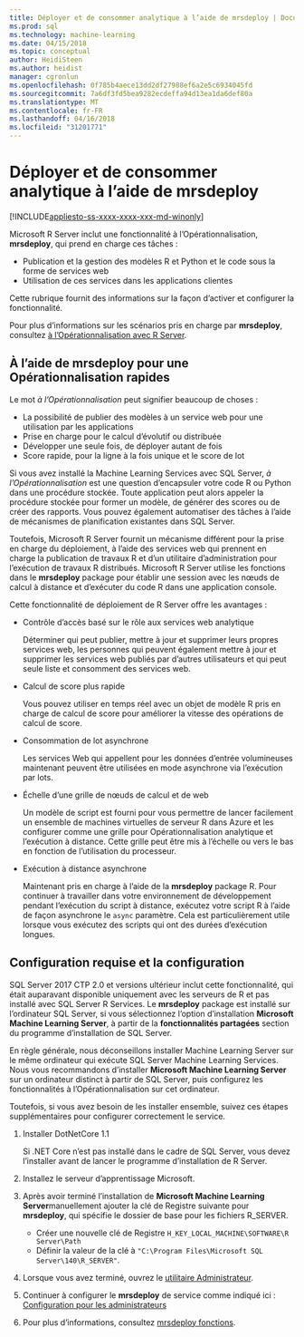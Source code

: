 ```yaml
---
title: Déployer et de consommer analytique à l’aide de mrsdeploy | Documents Microsoft
ms.prod: sql
ms.technology: machine-learning
ms.date: 04/15/2018
ms.topic: conceptual
author: HeidiSteen
ms.author: heidist
manager: cgronlun
ms.openlocfilehash: 0f785b4aece13dd2df27988ef6a2e5c6934045fd
ms.sourcegitcommit: 7a6df3fd5bea9282ecdeffa94d13ea1da6def80a
ms.translationtype: MT
ms.contentlocale: fr-FR
ms.lasthandoff: 04/16/2018
ms.locfileid: "31201771"
---
```

# <a name="deploy-and-consume-analytics-using-mrsdeploy"></a>Déployer et de consommer analytique à l’aide de mrsdeploy
[!INCLUDE[appliesto-ss-xxxx-xxxx-xxx-md-winonly](../includes/appliesto-ss-xxxx-xxxx-xxx-md-winonly.md)]

Microsoft R Server inclut une fonctionnalité à l’Opérationnalisation, **mrsdeploy**, qui prend en charge ces tâches :

+ Publication et la gestion des modèles R et Python et le code sous la forme de services web
+ Utilisation de ces services dans les applications clientes

Cette rubrique fournit des informations sur la façon d’activer et configurer la fonctionnalité.

Pour plus d’informations sur les scénarios pris en charge par **mrsdeploy**, consultez [à l’Opérationnalisation avec R Server](https://docs.microsoft.com/r-server/what-is-operationalization).

## <a name="using-mrsdeploy-for-operationalization"></a>À l’aide de mrsdeploy pour une Opérationnalisation rapides

Le mot *à l’Opérationnalisation* peut signifier beaucoup de choses :

+ La possibilité de publier des modèles à un service web pour une utilisation par les applications
+ Prise en charge pour le calcul d’évolutif ou distribuée
+ Développer une seule fois, de déployer autant de fois
+ Score rapide, pour la ligne à la fois unique et le score de lot

Si vous avez installé la Machine Learning Services avec SQL Server, *à l’Opérationnalisation* est une question d’encapsuler votre code R ou Python dans une procédure stockée. Toute application peut alors appeler la procédure stockée pour former un modèle, de générer des scores ou de créer des rapports. Vous pouvez également automatiser des tâches à l’aide de mécanismes de planification existantes dans SQL Server.

Toutefois, Microsoft R Server fournit un mécanisme différent pour la prise en charge du déploiement, à l’aide des services web qui prennent en charge la publication de travaux R et d’un utilitaire d’administration pour l’exécution de travaux R distribués. Microsoft R Server utilise les fonctions dans le **mrsdeploy** package pour établir une session avec les nœuds de calcul à distance et d’exécuter du code R dans une application console.

Cette fonctionnalité de déploiement de R Server offre les avantages :

+ Contrôle d’accès basé sur le rôle aux services web analytique

    Déterminer qui peut publier, mettre à jour et supprimer leurs propres services web, les personnes qui peuvent également mettre à jour et supprimer les services web publiés par d’autres utilisateurs et qui peut seule liste et consomment des services web.

+ Calcul de score plus rapide
  
  Vous pouvez utiliser en temps réel avec un objet de modèle R pris en charge de calcul de score pour améliorer la vitesse des opérations de calcul de score.

+ Consommation de lot asynchrone

  Les services Web qui appellent pour les données d’entrée volumineuses maintenant peuvent être utilisées en mode asynchrone via l’exécution par lots.

+ Échelle d’une grille de nœuds de calcul et de web

  Un modèle de script est fourni pour vous permettre de lancer facilement un ensemble de machines virtuelles de serveur R dans Azure et les configurer comme une grille pour Opérationnalisation analytique et l’exécution à distance. Cette grille peut être mis à l’échelle ou vers le bas en fonction de l’utilisation du processeur.

+ Exécution à distance asynchrone

    Maintenant pris en charge à l’aide de la **mrsdeploy** package R. Pour continuer à travailler dans votre environnement de développement pendant l’exécution du script à distance, exécutez votre script R à l’aide de façon asynchrone le `async` paramètre. Cela est particulièrement utile lorsque vous exécutez des scripts qui ont des durées d’exécution longues.

## <a name="requirements-and-configuration"></a>Configuration requise et la configuration

SQL Server 2017 CTP 2.0 et versions ultérieur inclut cette fonctionnalité, qui était auparavant disponible uniquement avec les serveurs de R et pas installé avec SQL Server R Services. Le **mrsdeploy** package est installé sur l’ordinateur SQL Server, si vous sélectionnez l’option d’installation **Microsoft Machine Learning Server**, à partir de la **fonctionnalités partagées** section du programme d’installation de SQL Server.

En règle générale, nous déconseillons installer Machine Learning Server sur le même ordinateur qui exécute SQL Server Machine Learning Services. Nous vous recommandons d’installer **Microsoft Machine Learning Server** sur un ordinateur distinct à partir de SQL Server, puis configurez les fonctionnalités à l’Opérationnalisation sur cet ordinateur.

Toutefois, si vous avez besoin de les installer ensemble, suivez ces étapes supplémentaires pour configurer correctement le service.

1. Installer DotNetCore 1.1

    Si .NET Core n’est pas installé dans le cadre de SQL Server, vous devez l’installer avant de lancer le programme d’installation de R Server.

2. Installez le serveur d’apprentissage Microsoft.

3. Après avoir terminé l’installation de **Microsoft Machine Learning Server**manuellement ajouter la clé de Registre suivante pour **mrsdeploy**, qui spécifie le dossier de base pour les fichiers R_SERVER. 

    + Créer une nouvelle clé de Registre `H_KEY_LOCAL_MACHINE\SOFTWARE\R Server\Path`
    + Définir la valeur de la clé à `"C:\Program Files\Microsoft SQL Server\140\R_SERVER"`.

4. Lorsque vous avez terminé, ouvrez le [utilitaire Administrateur](https://docs.microsoft.com/r-server/operationalize/configure-use-admin-utility).

5. Continuer à configurer le **mrsdeploy** de service comme indiqué ici : [Configuration pour les administrateurs](https://docs.microsoft.com/r-server/operationalize/configure-start-for-administrators)

6. Pour plus d’informations, consultez [mrsdeploy fonctions](https://docs.microsoft.com/r-server/r-reference/mrsdeploy/mrsdeploy-package).
